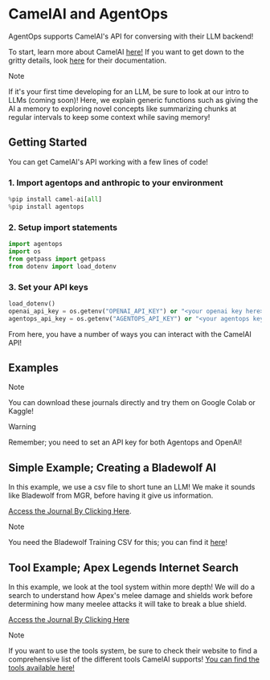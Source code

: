 # CamelAI and AgentOps

AgentOps supports CamelAI's API for conversing with their LLM backend!

To start, learn more about CamelAI [here!](https://www.camel-ai.org)
If you want to get down to the gritty details, look [here](https://docs.camel-ai.org) for their documentation.


> [!NOTE]
> If it's your first time developing for an LLM, be sure to look at our intro to LLMs (coming soon)! Here, we explain generic functions such as giving the AI a memory to exploring novel concepts like summarizing chunks at regular intervals to keep some context while saving memory!

## Getting Started

You can get CamelAI's API working with a few lines of code!

### 1. Import agentops and anthropic to your environment

```python
%pip install camel-ai[all]
%pip install agentops
```

### 2. Setup import statements

```python
import agentops
import os
from getpass import getpass
from dotenv import load_dotenv
```

### 3. Set your API keys

```python
load_dotenv()
openai_api_key = os.getenv("OPENAI_API_KEY") or "<your openai key here>"
agentops_api_key = os.getenv("AGENTOPS_API_KEY") or "<your agentops key here>"
```

From here, you have a number of ways you can interact with the CamelAI API!

## Examples

> [!NOTE]
> You can download these journals directly and try them on Google Colab or Kaggle!


> [!WARNING]
> Remember; you need to set an API key for both Agentops and OpenAI!


## Simple Example; Creating a Bladewolf AI

In this example, we use a csv file to short tune an LLM! We make it sounds like Bladewolf from MGR, before having it give us information. 

[Access the Journal By Clicking Here](./camelai-simple-example.ipynb).

> [!NOTE]  
> You need the Bladewolf Training CSV for this; you can find it [here](./Bladewolf_Training_Data_Sheet1.csv)!



## Tool Example; Apex Legends Internet Search

In this example, we look at the tool system within more depth! We will do a search to understand how Apex's melee damage and shields work before determining how many meelee attacks it will take to break a blue shield.

[Access the Journal By Clicking Here](./camelai-multi-agent-example.ipynb)






> [!NOTE]
> If you want to use the tools system, be sure to check their website to find a comprehensive list of the different tools CamelAI supports! [You can find the tools available here!](https://docs.camel-ai.org/key_modules/tools.html#passing-tools-to-chatagent)










